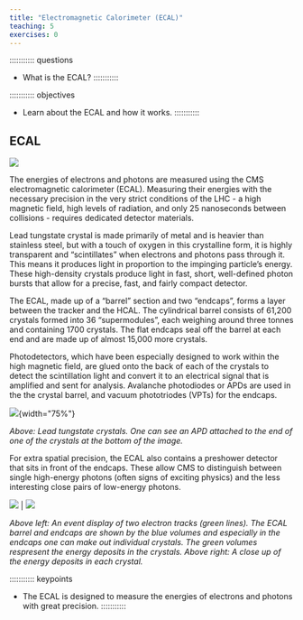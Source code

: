 ```yaml
---
title: "Electromagnetic Calorimeter (ECAL)"
teaching: 5
exercises: 0
---
```


::::::::::: questions
- What is the ECAL?
:::::::::::

::::::::::: objectives
- Learn about the ECAL and how it works.
:::::::::::


## ECAL

![](../fig/cms_ecal.png)

The energies of electrons and photons are measured using the CMS electromagnetic calorimeter (ECAL). Measuring their energies with the necessary precision in the very strict conditions of the LHC - a high magnetic field, high levels of radiation, and only 25 nanoseconds between collisions - requires dedicated detector materials. 

Lead tungstate crystal is made primarily of metal and is heavier than stainless steel, but with a touch of oxygen in this crystalline form, it is highly transparent and “scintillates” when electrons and photons pass through it. This means it produces light in proportion to the impinging particle’s energy. These high-density crystals produce light in fast, short, well-defined photon bursts that allow for a precise, fast, and fairly compact detector.

The ECAL, made up of a “barrel” section and two “endcaps”, forms a layer between the tracker and the HCAL. The cylindrical barrel consists of 61,200 crystals formed into 36 “supermodules”, each weighing around three tonnes and containing 1700 crystals. The flat endcaps seal off the barrel at each end and are made up of almost 15,000 more crystals.

Photodetectors, which have been especially designed to work within the high magnetic field, are glued onto the back of each of the crystals to detect the scintillation light and convert it to an electrical signal that is amplified and sent for analysis. Avalanche photodiodes or APDs are used in the the crystal barrel, and vacuum phototriodes (VPTs) for the endcaps.

![](../fig/ECALcrystals_0.jpg){width="75%"}

*Above: Lead tungstate crystals. One can see an APD attached to the end of one of the crystals at the bottom of the image.*

For extra spatial precision, the ECAL also contains a preshower detector that sits in front of the endcaps. These allow CMS to distinguish between single high-energy photons (often signs of exciting physics) and the less interesting close pairs of low-energy photons.

![](../fig/ecal_0.png) | ![](../fig/ecal_1.png)

*Above left: An event display of two electron tracks (green lines). The ECAL barrel and endcaps are shown by the blue volumes and especially in the endcaps one can make out individual crystals. The green volumes respresent the energy deposits in the crystals. Above right: A close up of the energy deposits in each crystal.*


::::::::::: keypoints
- The ECAL is designed to measure the energies of electrons and photons with great precision.
:::::::::::
